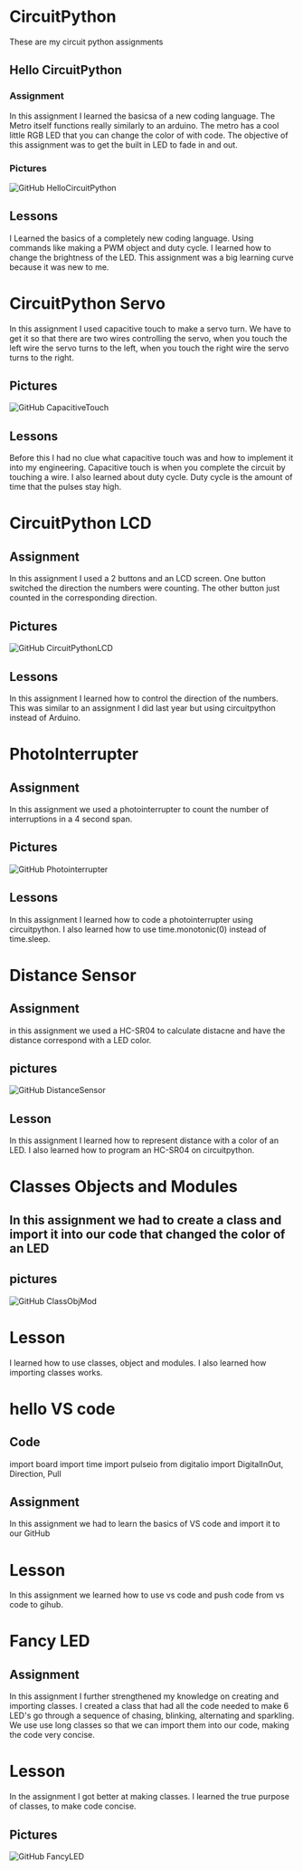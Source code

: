 # CircuitPython
These are my circuit python assignments

## Hello CircuitPython

### Assignment
In this assignment I learned the basicsa of a new coding language. The Metro itself functions really similarly to an arduino. The metro has a cool little RGB LED that you can change the color of with code. The objective of this assignment was to get the built in LED to fade in and out. 

### Pictures 
![GitHub HelloCircuitPython](Media/HelloCircuitPython.png)


## Lessons
I Learned the basics of a completely new coding language. Using commands like making a PWM object and duty cycle. I learned how to change the brightness of the LED. This assignment was a big learning curve because it was new to me. 

# CircuitPython Servo
In this assignment I used capacitive touch to make a servo turn. We have to get it so that there are two wires controlling the servo, when you touch the left wire the servo turns to the left, when you touch the right wire the servo turns to the right. 
## Pictures

![GitHub CapacitiveTouch](Media/CapacitiveTouch.png)

## Lessons
Before this I had no clue what capacitive touch was and how to implement it into my engineering. Capacitive touch is when you complete the circuit by touching a wire. I also learned about duty cycle. Duty cycle is the amount of time that the pulses stay high.

# CircuitPython LCD

## Assignment 
In this assignment I used a 2 buttons and an LCD screen. One button switched the direction the numbers were counting. The other button just counted in the corresponding direction.

## Pictures
![GitHub CircuitPythonLCD](Media/CircuitpythonLCD.png)

## Lessons 
In this assignment I learned how to control the direction of the numbers. This was similar to an assignment I did last year but using circuitpython instead of Arduino.

# PhotoInterrupter

## Assignment 
In this assignment we used a photointerrupter to count the number of interruptions in a 4 second span.

## Pictures
![GitHub Photointerrupter](Media/Photointerrupter.png)

## Lessons
In this assignment I learned how to code a photointerrupter using circuitpython. I also learned how to use time.monotonic(0) instead of time.sleep.

# Distance Sensor

## Assignment
in this assignment we used a HC-SR04 to calculate distacne and have the distance correspond with a LED color.

## pictures
![GitHub DistanceSensor](Media/DistanceSensor.png) 

## Lesson
In this assignment I learned how to represent distance with a color of an LED. I also learned how to program an HC-SR04 on circuitpython.


# Classes Objects and Modules

## In this assignment we had to create a class and import it into our code that changed the color of an LED

## pictures

![GitHub ClassObjMod](Media/ClassObjMod.png)

# Lesson 
I learned how to use classes, object and modules. I also learned how importing classes works.

# hello VS code

## Code
import board
import time
import pulseio
from digitalio import DigitalInOut, Direction, Pull


## Assignment
In this assignment we had to learn the basics of VS code and import it to our GitHub


# Lesson
In this assignment we learned how to use vs code and push code from vs code to gihub.

# Fancy LED 

## Assignment
In this assignment I further strengthened my knowledge on creating and importing classes. I created a class that had all the code needed to make 6 LED's go through a sequence of chasing, blinking, alternating and sparkling. We use use long classes so that we can import them into our code, making the code very concise. 

# Lesson 
In the assignment I got better at making classes. I learned the true purpose of classes, to make code concise. 

## Pictures
![GitHub FancyLED](Media/FancyLED.png)